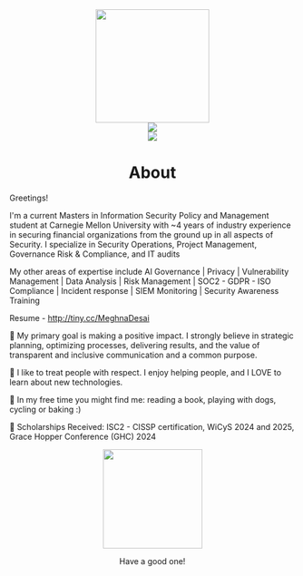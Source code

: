 <div align="center">
    <img src="https://github.githubassets.com/images/modules/logos_page/GitHub-Mark.png" height="200" />
</div>
<div align="center">
    <img src="https://readme-typing-svg.herokuapp.com?color=%236FDA44&size=32&center=true&vCenter=true&width=700&height=50&lines=Hi+👋+I'm+Meghna;MS+InfoSec+@+CMU;SecOps+and+GRC+Expert;Looking+for+Security+Full-time+Roles" />
</div>
<div align="center">
    <a href="https://www.linkedin.com/in/desaimeghna/"><img src="https://img.shields.io/badge/Linkedin-0077b5?style=flat&logo=linkedin" /></a>
</div>

<h1 align="center">About</h1>

Greetings!

I'm a current Masters in Information Security Policy and Management student at Carnegie Mellon University with ~4 years of industry experience in securing financial organizations from the ground up in all aspects of Security. I specialize in Security Operations, Project Management, Governance Risk & Compliance, and IT audits

My other areas of expertise include AI Governance | Privacy | Vulnerability Management | Data Analysis | Risk Management | SOC2 - GDPR - ISO Compliance | Incident response | SIEM Monitoring | Security Awareness Training

Resume -  http://tiny.cc/MeghnaDesai

💫 My primary goal is making a positive impact. I strongly believe in strategic planning, optimizing processes, delivering results, and the value of transparent and inclusive communication and a common purpose.

🍄 I like to treat people with respect. I enjoy helping people, and I LOVE to learn about new technologies.

🍄 In my free time you might find me: reading a book, playing with dogs, cycling or baking :)

💫 Scholarships Received: ISC2 - CISSP certification, WiCyS 2024 and 2025, Grace Hopper Conference (GHC) 2024 

<div align="center">
    <img src="https://media4.giphy.com/media/v1.Y2lkPTc5MGI3NjExbnZnZTIxenJtOGc3bDh1Z3M5MWUyZms5dDhvM2Y2bG53MXRrNDRjMyZlcD12MV9pbnRlcm5hbF9naWZfYnlfaWQmY3Q9Zw/qPuhFBQt8xLEY/giphy.gif" height="175" />
    <p>Have a good one!</p>
</div>
